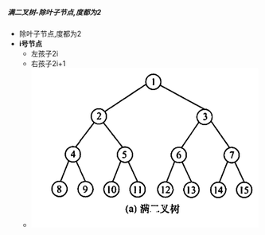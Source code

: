 ##### 满二叉树-除叶子节点,度都为2
- 除叶子节点,度都为2
- **i号节点**
	- 左孩子2i
	- 右孩子2i+1
	- ![](attachments/Pasted%20image%2020221018155718.png)